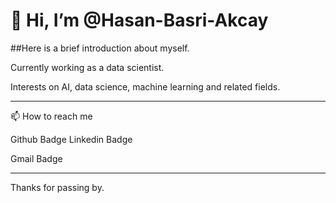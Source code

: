 # 👋 Hi, I’m @Hasan-Basri-Akcay

##Here is a brief introduction about myself.

Currently working as a data scientist.

Interests on AI, data science, machine learning and related fields.

---

📫 How to reach me

Github Badge 
Linkedin Badge 

Gmail Badge

---

Thanks for passing by.
